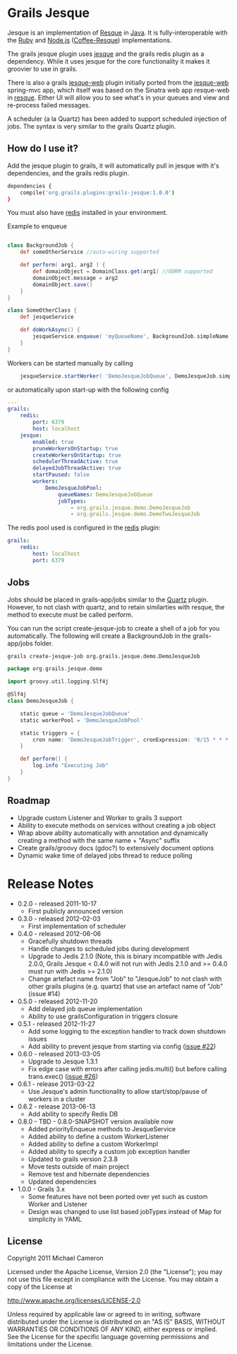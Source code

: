 Grails Jesque
=============

Jesque is an implementation of [Resque](https://github.com/defunkt/resque) in [Java](http://www.oracle.com/technetwork/java/index.html).
It is fully-interoperable with the [Ruby](http://www.ruby-lang.org/en/) and [Node.js](http://nodejs.org/) ([Coffee-Resque](https://github.com/technoweenie/coffee-resque)) implementations.

The grails jesque plugin uses [jesque](https://github.com/gresrun/jesque) and the grails redis plugin as a dependency.
While it uses jesque for the core functionality it makes it groovier to use in grails.

There is also a grails [jesque-web](https://github.com/michaelcameron/grails-jesque-web) plugin initially ported from the [jesque-web](https://github.com/gresrun/jesque-web) spring-mvc app, which itself was based on the Sinatra web app resque-web in [resque](https://github.com/defunkt/resque).
Either UI will allow you to see what's in your queues and view and re-process failed messages.

A scheduler (a la Quartz) has been added to support scheduled injection of jobs. The syntax is very similar to the grails Quartz plugin. 

How do I use it?
----------------
Add the jesque plugin to grails, it will automatically pull in jesque with it's dependencies, and the grails redis plugin.

```bash
dependencies {
    compile('org.grails.plugins:grails-jesque:1.0.0')
}
```

You must also have [redis](http://redis.io) installed in your environment.


Example to enqueue

```groovy

class BackgroundJob {
    def someOtherService //auto-wiring supported

    def perform( arg1, arg2 ) {
        def domainObject = DomainClass.get(arg1) //GORM supported
        domainObject.message = arg2
        domainObject.save()
    }
}

class SomeOtherClass {
    def jesqueService

    def doWorkAsync() {
        jesqueService.enqueue( 'myQueueName', BackgroundJob.simpleName, 1, 'hi there')
    }
}
```

Workers can be started manually by calling

```groovy
    jesqueService.startWorker( 'DemoJesqueJobQueue', DemoJesqueJob.simpleName, DemoJesqueJob )
```

or automatically upon start-up with the following config

```yaml
---
grails:
    redis:
        port: 6379
        host: localhost
    jesque:
        enabled: true
        pruneWorkersOnStartup: true
        createWorkersOnStartup: true
        schedulerThreadActive: true
        delayedJobThreadActive: true
        startPaused: false
        workers:
            DemoJesqueJobPool:
                queueNames: DemoJesqueJobQueue
                jobTypes:
                    - org.grails.jesque.demo.DemoJesqueJob
                    - org.grails.jesque.demo.DemoTwoJesqueJob
```

The redis pool used is configured in the [redis](https://github.com/grails-plugins/grails-redis) plugin:

```yaml
grails:
    redis:
        host: localhost
        port: 6379
```

Jobs
----
Jobs should be placed in grails-app/jobs similar to the [Quartz](http://grails.org/plugin/quartz) plugin.
However, to not clash with quartz, and to retain similarties with resque, the method to execute must be called perform.

You can run the script create-jesque-job to create a shell of a job for you automatically.  The
following will create a BackgroundJob in the grails-app/jobs folder.

```bash
grails create-jesque-job org.grails.jesque.demo.DemoJesqueJob
```

```groovy
package org.grails.jesque.demo

import groovy.util.logging.Slf4j

@Slf4j
class DemoJesqueJob {

    static queue = 'DemoJesqueJobQueue'
    static workerPool = 'DemoJesqueJobPool'

    static triggers = {
        cron name: 'DemoJesqueJobTrigger', cronExpression: '0/15 * * * * ? *'
    }

    def perform() {
        log.info "Executing Job"
    }
}
```

Roadmap
----
* Upgrade custom Listener and Worker to grails 3 support
* Ability to execute methods on services without creating a job object
* Wrap above ability automatically with annotation and dynamically creating a method with the same name + "Async" suffix
* Create grails/groovy docs (gdoc?) to extensively document options
* Dynamic wake time of delayed jobs thread to reduce polling

Release Notes
=============

* 0.2.0 - released 2011-10-17
    * First publicly announced version
* 0.3.0 - released 2012-02-03
    * First implementation of scheduler
* 0.4.0 - released 2012-06-06
    * Gracefully shutdown threads
    * Handle changes to scheduled jobs during development
    * Upgrade to Jedis 2.1.0 (Note, this is binary incompatible with Jedis 2.0.0, Grails Jesque < 0.4.0 will not run with Jedis 2.1.0 and >= 0.4.0 must run with Jedis >= 2.1.0)
    * Change artefact name from "Job" to "JesqueJob" to not clash with other grails plugins (e.g. quartz) that use an artefact name of "Job" (issue #14)
* 0.5.0 - released 2012-11-20
    * Add delayed job queue implementation
    * Ability to use grailsConfiguration in triggers closure
* 0.5.1 - released 2012-11-27
    * Add some logging to the exception handler to track down shutdown issues
    * Add ability to prevent jesque from starting via config ([issue #22](https://github.com/michaelcameron/grails-jesque/issues/23))
* 0.6.0 - released 2013-03-05
    * Upgrade to Jesque 1.3.1
    * Fix edge case with errors after calling jedis.multi() but before calling trans.exec() ([issue #26](https://github.com/michaelcameron/grails-jesque/issues/26))
* 0.6.1 - release 2013-03-22
    * Use Jesque's admin functionality to allow start/stop/pause of workers in a cluster
* 0.6.2 - release 2013-06-13
    * Add ability to specify Redis DB
* 0.8.0 - TBD - 0.8.0-SNAPSHOT version available now
    * Added priorityEnqueue methods to JesqueService
    * Added ability to define a custom WorkerListener
    * Added ability to define a custom WorkerImpl
    * Added ability to specify a custom job exception handler
    * Updated to grails version 2.3.8
    * Move tests outside of main project
    * Remove test and hibernate dependencies
    * Updated dependencies
* 1.0.0 - Grails 3.x
    * Some features have not been ported over yet such as custom Worker and Listener
    * Design was changed to use list based jobTypes instead of Map for simplicity in YAML


License
-------
Copyright 2011 Michael Cameron

Licensed under the Apache License, Version 2.0 (the "License");
you may not use this file except in compliance with the License.
You may obtain a copy of the License at

   <http://www.apache.org/licenses/LICENSE-2.0>

Unless required by applicable law or agreed to in writing, software
distributed under the License is distributed on an "AS IS" BASIS,
WITHOUT WARRANTIES OR CONDITIONS OF ANY KIND, either express or implied.
See the License for the specific language governing permissions and
limitations under the License.
